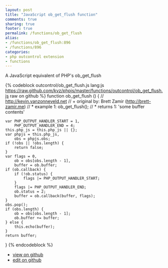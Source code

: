 ```yaml
---
layout: post
title: "JavaScript ob_get_flush function"
comments: true
sharing: true
footer: true
permalink: /functions/ob_get_flush
alias:
- /functions/ob_get_flush:896
- /functions/896
categories:
- php outcontrol extension
- functions
---
```

A JavaScript equivalent of PHP's ob_get_flush

<!-- more -->

{% codeblock outcontrol/ob_get_flush.js lang:js https://raw.github.com/kvz/phpjs/master/functions/outcontrol/ob_get_flush.js raw on github %}
function ob_get_flush () {
    // http://kevin.vanzonneveld.net
    // +   original by: Brett Zamir (http://brett-zamir.me)
    // *     example 1: ob_get_flush();
    // *     returns 1: 'some buffer contents'

    var PHP_OUTPUT_HANDLER_START = 1,
        PHP_OUTPUT_HANDLER_END = 4;
    this.php_js = this.php_js || {};
    var phpjs = this.php_js,
        obs = phpjs.obs;
    if (!obs || !obs.length) {
        return false;
    }
    var flags = 0,
        ob = obs[obs.length - 1],
        buffer = ob.buffer;
    if (ob.callback) {
        if (!ob.status) {
            flags |= PHP_OUTPUT_HANDLER_START;
        }
        flags |= PHP_OUTPUT_HANDLER_END;
        ob.status = 2;
        buffer = ob.callback(buffer, flags);
    }
    obs.pop();
    if (obs.length) {
        ob = obs[obs.length - 1];
        ob.buffer += buffer;
    } else {
        this.echo(buffer);
    }
    return buffer;
}
{% endcodeblock %}

 - [view on github](https://github.com/kvz/phpjs/blob/master/functions/outcontrol/ob_get_flush.js)
 - [edit on github](https://github.com/kvz/phpjs/edit/master/functions/outcontrol/ob_get_flush.js)

